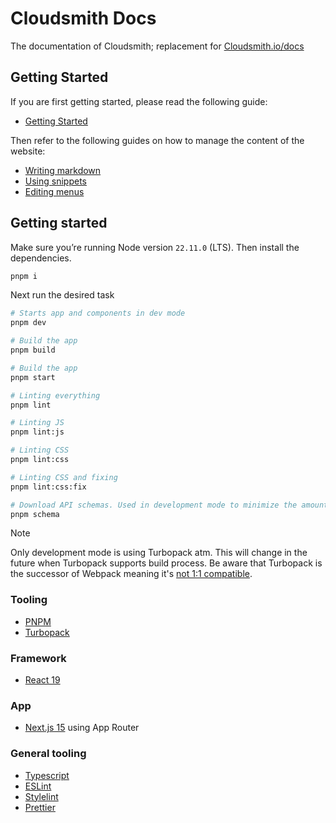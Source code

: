 # Cloudsmith Docs

The documentation of Cloudsmith; replacement for [Cloudsmith.io/docs](https://help.cloudsmith.io/docs)

## Getting Started

If you are first getting started, please read the following guide:

- [Getting Started](./docs/getting-started.md)

Then refer to the following guides on how to manage the content of the website:

- [Writing markdown](./docs/markdown.md)
- [Using snippets](./docs/snippets.md)
- [Editing menus](./docs/menus.md)

## Getting started

Make sure you’re running Node version `22.11.0` (LTS). Then install the dependencies.

```bash
pnpm i
```

Next run the desired task

```bash
# Starts app and components in dev mode
pnpm dev

# Build the app
pnpm build

# Build the app
pnpm start

# Linting everything
pnpm lint

# Linting JS
pnpm lint:js

# Linting CSS
pnpm lint:css

# Linting CSS and fixing
pnpm lint:css:fix

# Download API schemas. Used in development mode to minimize the amount of requests to the API
pnpm schema
```

> [!NOTE]  
> Only development mode is using Turbopack atm. This will change in the future when Turbopack supports build process. Be aware that Turbopack is the successor of Webpack meaning it's [not 1:1 compatible](https://turbo.build/pack/docs/migrating-from-webpack).

### Tooling

- [PNPM](https://pnpm.io/)
- [Turbopack](https://turbo.build/pack/docs)

### Framework

- [React 19](https://react.dev/)

### App

- [Next.js 15](https://nextjs.org/docs) using App Router

### General tooling

- [Typescript](https://typescriptlang.org/)
- [ESLint](https://eslint.org/)
- [Stylelint](https://stylelint.io/)
- [Prettier](https://prettier.io/)
